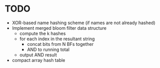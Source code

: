 # TODO

- XOR-based name hashing scheme (if names are not already hashed)
- Implement merged bloom filter data structure
    - compute the k hashes
    - for each index in the resultant string
        - concat bits from N BFs together
        - AND to running total
    - output AND result
- compact array hash table